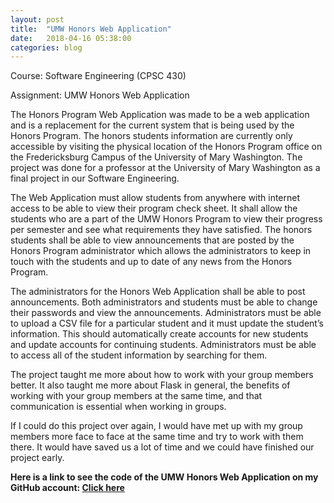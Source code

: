 ```yaml
---
layout: post
title:  "UMW Honors Web Application"
date:   2018-04-16 05:38:00
categories: blog
---
```


Course: Software Engineering (CPSC 430)

Assignment: UMW Honors Web Application

The Honors Program Web Application was made to be a web application and is a replacement for the current system that
is being used by the Honors Program. The honors students information are currently only
accessible by visiting the physical location of the Honors Program office on the
Fredericksburg Campus of the University of Mary Washington. The project was done 
for a professor at the University of Mary Washington as a final project in our Software Engineering. 

The Web Application must allow students from anywhere with internet access to be
able to view their program check sheet. It shall allow the students who are a part of the
UMW Honors Program to view their progress per semester and see what requirements
they have satisfied. The honors students shall be able to view announcements that are
posted by the Honors Program administrator which allows the administrators to keep in
touch with the students and up to date of any news from the Honors Program.

The administrators for the Honors Web Application shall be able to post
announcements. Both administrators and students must be able to change their
passwords and view the announcements. Administrators must be able to upload a CSV file
for a particular student and it must update the student’s information. This should
automatically create accounts for new students and update accounts for continuing
students. Administrators must be able to access all of the student information by searching
for them.

The project taught me more about how to work with your group members better. It also taught me
more about Flask in general, the benefits of working with your group members at the same time, 
and that communication is essential when working in groups.

If I could do this project over again, I would have met up with my group members more face to face
at the same time and try to work with them there. It would have saved us a lot of time and 
we could have finished our project early.

<b>Here is a link to see the code of the UMW Honors Web Application on my GitHub account: <a href="https://github.com/immy1996/UMWHonorsWebApp" target="_blank">Click here</a></b>